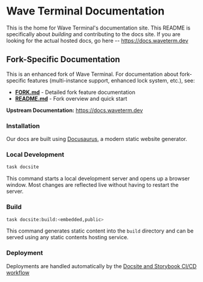# Wave Terminal Documentation

This is the home for Wave Terminal's documentation site. This README is specifically about _building_ and contributing to the docs site. If you are looking for the actual hosted docs, go here -- https://docs.waveterm.dev

## Fork-Specific Documentation

This is an enhanced fork of Wave Terminal. For documentation about fork-specific features (multi-instance support, enhanced lock system, etc.), see:
- **[FORK.md](../FORK.md)** - Detailed fork feature documentation
- **[README.md](../README.md)** - Fork overview and quick start

**Upstream Documentation:** https://docs.waveterm.dev

### Installation

Our docs are built using [Docusaurus](https://docusaurus.io/), a modern static website generator.

### Local Development

```sh
task docsite
```

This command starts a local development server and opens up a browser window. Most changes are reflected live without having to restart the server.

### Build

```sh
task docsite:build:<embedded,public>
```

This command generates static content into the `build` directory and can be served using any static contents hosting service.

### Deployment

Deployments are handled automatically by the [Docsite and Storybook CI/CD workflow](../.github/workflows/deploy-docsite.yml)
